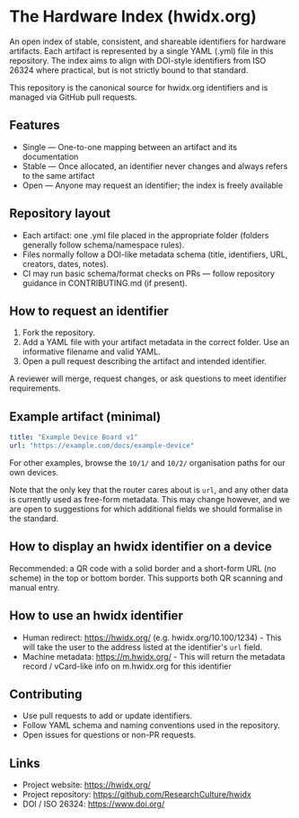 # The Hardware Index (hwidx.org)

An open index of stable, consistent, and shareable identifiers for hardware artifacts.
Each artifact is represented by a single YAML (.yml) file in this repository.
The index aims to align with DOI-style identifiers from ISO 26324 where practical, but is not strictly bound to that standard.

This repository is the canonical source for hwidx.org identifiers and is managed via GitHub pull requests.

## Features

- Single — One-to-one mapping between an artifact and its documentation  
- Stable — Once allocated, an identifier never changes and always refers to the same artifact  
- Open — Anyone may request an identifier; the index is freely available

## Repository layout

- Each artifact: one .yml file placed in the appropriate folder (folders generally follow schema/namespace rules).  
- Files normally follow a DOI-like metadata schema (title, identifiers, URL, creators, dates, notes).  
- CI may run basic schema/format checks on PRs — follow repository guidance in CONTRIBUTING.md (if present).

## How to request an identifier

1. Fork the repository.  
2. Add a YAML file with your artifact metadata in the correct folder. Use an informative filename and valid YAML.  
3. Open a pull request describing the artifact and intended identifier.

A reviewer will merge, request changes, or ask questions to meet identifier requirements.

## Example artifact (minimal)
```yaml
title: "Example Device Board v1"
url: "https://example.com/docs/example-device"
```

For other examples, browse the `10/1/` and `10/2/` organisation paths for our own devices.

Note that the only key that the router cares about is `url`, and any other data is currently used as free-form metadata. This may change however, and we are open to suggestions for which additional fields we should formalise in the standard.

## How to display an hwidx identifier on a device

Recommended: a QR code with a solid border and a short-form URL (no scheme) in the top or bottom border. This supports both QR scanning and manual entry.

## How to use an hwidx identifier

- Human redirect: https://hwidx.org/<identifier> (e.g. hwidx.org/10.100/1234) - This will take the user to the address listed at the identifier's `url` field.
- Machine metadata: https://m.hwidx.org/<identifier> - This will return the metadata record / vCard-like info on m.hwidx.org for this identifier

## Contributing

- Use pull requests to add or update identifiers.
- Follow YAML schema and naming conventions used in the repository.
- Open issues for questions or non-PR requests.

## Links

- Project website: https://hwidx.org/
- Project repository: https://github.com/ResearchCulture/hwidx  
- DOI / ISO 26324: https://www.doi.org/
